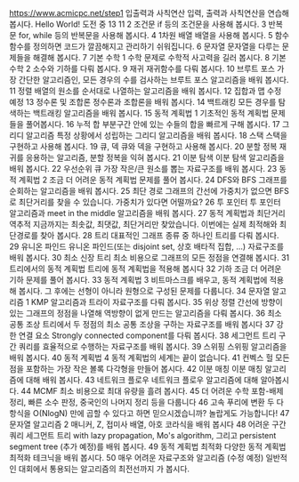 https://www.acmicpc.net/step1	입출력과 사칙연산	입력, 출력과 사칙연산을 연습해 봅시다. Hello World!	도전 중	13	11
2	조건문	if 등의 조건문을 사용해 봅시다.
3	반복문	for, while 등의 반복문을 사용해 봅시다.
4	1차원 배열	배열을 사용해 봅시다.
5	함수	함수를 정의하면 코드가 깔끔해지고 관리하기 쉬워집니다.
6	문자열	문자열을 다루는 문제들을 해결해 봅시다.
7	기본 수학 1	수학 문제로 수학적 사고력을 길러 봅시다.
8	기본 수학 2	소수와 기하를 다뤄 봅시다.
9	재귀	재귀함수를 다뤄 봅시다.
10	브루트 포스	가장 간단한 알고리즘인, 모든 경우의 수를 검사하는 브루트 포스 알고리즘을 배워 봅시다.
11	정렬	배열의 원소를 순서대로 나열하는 알고리즘을 배워 봅시다.
12	집합과 맵	수정 예정
13	정수론 및 조합론	정수론과 조합론을 배워 봅시다.
14	백트래킹	모든 경우를 탐색하는 백트래킹 알고리즘을 배워 봅시다.
15	동적 계획법 1	기초적인 동적 계획법 문제들을 풀어봅시다.
16	누적 합	부분구간 안에 있는 수들의 합을 빠르게 구해 봅시다.
17	그리디 알고리즘	특정 상황에서 성립하는 그리디 알고리즘을 배워 봅시다.
18	스택	스택을 구현하고 사용해 봅시다.
19	큐, 덱	큐와 덱을 구현하고 사용해 봅시다.
20	분할 정복	재귀를 응용하는 알고리즘, 분할 정복을 익혀 봅시다.
21	이분 탐색	이분 탐색 알고리즘을 배워 봅시다.
22	우선순위 큐	가장 작은/큰 원소를 뽑는 자료구조를 배워 봅시다.
23	동적 계획법 2	조금 더 어려운 동적 계획법 문제를 풀어 봅시다.
24	DFS와 BFS	그래프를 순회하는 알고리즘을 배워 봅시다.
25	최단 경로	그래프의 간선에 가중치가 없으면 BFS로 최단거리를 찾을 수 있습니다. 가중치가 있다면 어떨까요?
26	투 포인터	투 포인터 알고리즘과 meet in the middle 알고리즘을 배워 봅시다.
27	동적 계획법과 최단거리 역추적	지금까지는 최솟값, 최댓값, 최단거리만 찾았습니다. 이번에는 실제 최적해와 최단경로를 찾아 봅시다.
28	트리	대표적인 그래프 종류 중 하나인 트리를 다뤄 봅시다.
29	유니온 파인드	유니온 파인드(또는 disjoint set, 상호 배타적 집합, ...) 자료구조를 배워 봅시다.
30	최소 신장 트리	최소 비용으로 그래프의 모든 정점을 연결해 봅시다.
31	트리에서의 동적 계획법	트리에 동적 계획법을 적용해 봅시다
32	기하	조금 더 어려운 기하 문제를 풀어 봅시다.
33	동적 계획법 3	비트마스크를 배우고, 동적 계획법에 적용해 봅시다. 그 후에는 선형이 아니라 원형으로 구성된 문제를 다룹니다.
34	문자열 알고리즘 1	KMP 알고리즘과 트라이 자료구조를 다뤄 봅시다.
35	위상 정렬	간선에 방향이 있는 그래프의 정점을 나열해 역방향이 없게 만드는 알고리즘을 다뤄 봅시다.
36	최소 공통 조상	트리에서 두 정점의 최소 공통 조상을 구하는 자료구조를 배워 봅시다
37	강한 연결 요소	Strongly connected component를 다뤄 봅시다.
38	세그먼트 트리	구간 쿼리를 효율적으로 수행하는 자료구조를 배워 봅시다.	
39	스위핑	스위핑 알고리즘을 배워 봅시다.
40	동적 계획법 4	동적 계획법의 세계는 끝이 없습니다.
41	컨벡스 헐	모든 점을 포함하는 가장 작은 볼록 다각형을 만들어 봅시다.
42	이분 매칭	이분 매칭 알고리즘에 대해 배워 봅시다.
43	네트워크 플로우	네트워크 플로우 알고리즘에 대해 알아봅시다.
44	MCMF	최소 비용으로 최대 유량을 흘려 봅시다.
45	더 어려운 수학	포함-배제 정리, 빠른 소수 판정, 중국인의 나머지 정리 등을 다룹니다
46	고속 푸리에 변환	두 다항식을 O(NlogN) 만에 곱할 수 있다고 하면 믿으시겠습니까? 놀랍게도 가능합니다!
47	문자열 알고리즘 2	매니커, Z, 접미사 배열, 아호 코라식을 배워 봅시다
48	어려운 구간 쿼리	세그먼트 트리 with lazy propagation, Mo's algorithm, 그리고 persistent segment tree (추가 예정)를 배워 봅시다.
49	동적 계획법 최적화	다양한 동적 계획법 최적화 테크닉을 배워 봅시다.
50	매우 어려운 자료구조와 알고리즘 (수정 예정)	일반적인 대회에서 통용되는 알고리즘의 최전선까지 가 봅시다.
